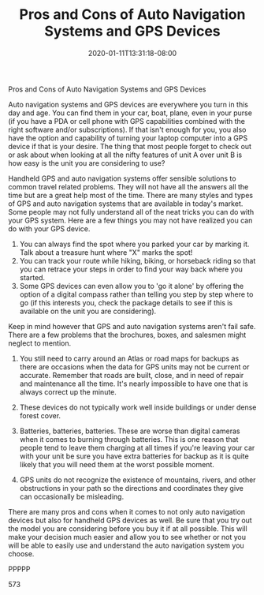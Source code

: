 ﻿---
title: "Pros and Cons of Auto Navigation Systems and GPS Devices"
date: 2020-01-11T13:31:18-08:00
description: "Auto Navigation Systems txt Tips for Web Success"
featured_image: "/images/Auto Navigation Systems txt.jpg"
tags: ["Auto Navigation Systems txt"]
---

Pros and Cons of Auto Navigation Systems and GPS Devices

Auto navigation systems and GPS devices are everywhere you turn in this day and age. You can find them in your car, boat, plane, even in your purse (if you have a PDA or cell phone with GPS capabilities combined with the right software and/or subscriptions). If that isn't enough for you, you also have the option and capability of turning your laptop computer into a GPS device if that is your desire. The thing that most people forget to check out or ask about when looking at all the nifty features of unit A over unit B is how easy is the unit you are considering to use? 

Handheld GPS and auto navigation systems offer sensible solutions to common travel related problems. They will not have all the answers all the time but are a great help most of the time. There are many styles and types of GPS and auto navigation systems that are available in today's market. Some people may not fully understand all of the neat tricks you can do with your GPS system. Here are a few things you may not have realized you can do with your GPS device.

1) You can always find the spot where you parked your car by marking it. Talk about a treasure hunt where "X" marks the spot!
2) You can track your route while hiking, biking, or horseback riding so that you can retrace your steps in order to find your way back where you started.
3) Some GPS devices can even allow you to 'go it alone' by offering the option of a digital compass rather than telling you step by step where to go (if this interests you, check the package details to see if this is available on the unit you are considering).

Keep in mind however that GPS and auto navigation systems aren't fail safe. There are a few problems that the brochures, boxes, and salesmen might neglect to mention.

1) You still need to carry around an Atlas or road maps for backups as there are occasions when the data for GPS units may not be current or accurate. Remember that roads are built, close, and in need of repair and maintenance all the time. It's nearly impossible to have one that is always correct up the minute.

2) These devices do not typically work well inside buildings or under dense forest cover.

3) Batteries, batteries, batteries. These are worse than digital cameras when it comes to burning through batteries. This is one reason that people tend to leave them charging at all times if you're leaving your car with your unit be sure you have extra batteries for backup as it is quite likely that you will need them at the worst possible moment.

4) GPS units do not recognize the existence of mountains, rivers, and other obstructions in your path so the directions and coordinates they give can occasionally be misleading. 

There are many pros and cons when it comes to not only auto navigation devices but also for handheld GPS devices as well. Be sure that you try out the model you are considering before you buy it if at all possible. This will make your decision much easier and allow you to see whether or not you will be able to easily use and understand the auto navigation system you choose.

PPPPP

573

